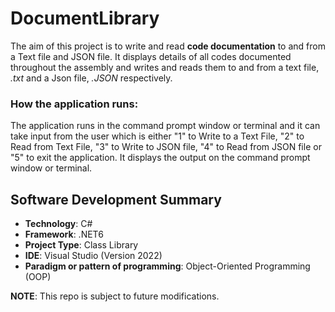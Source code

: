 # DocumentLibrary
The aim of this project is to write and read **code documentation** to and from a Text file and JSON file. It displays details of all codes documented throughout the assembly and writes and reads them to and from a text file, *.txt* and a Json file, *.JSON* respectively.


### How the application runs:
The application runs in the command prompt window or terminal and it can take input from the user which is either "1" to Write to a Text File, "2" to Read from Text File, "3" to Write to JSON file, "4" to Read from JSON file or "5" to exit the application. It displays the output on the command prompt window or terminal.


## Software Development Summary
* **Technology**: C#
* **Framework**: .NET6
* **Project Type**: Class Library
* **IDE**: Visual Studio (Version 2022)
* **Paradigm or pattern of programming**: Object-Oriented Programming (OOP)



**NOTE**: This repo is subject to future modifications.










